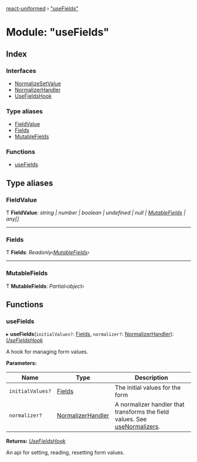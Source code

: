[react-uniformed](../README.md) › ["useFields"](_usefields_.md)

# Module: "useFields"

## Index

### Interfaces

* [NormalizeSetValue](../interfaces/_usefields_.normalizesetvalue.md)
* [NormalizerHandler](../interfaces/_usefields_.normalizerhandler.md)
* [UseFieldsHook](../interfaces/_usefields_.usefieldshook.md)

### Type aliases

* [FieldValue](_usefields_.md#fieldvalue)
* [Fields](_usefields_.md#fields)
* [MutableFields](_usefields_.md#mutablefields)

### Functions

* [useFields](_usefields_.md#usefields)

## Type aliases

###  FieldValue

Ƭ **FieldValue**: *string | number | boolean | undefined | null | [MutableFields](_usefields_.md#mutablefields) | any[]*

___

###  Fields

Ƭ **Fields**: *Readonly‹[MutableFields](_usefields_.md#mutablefields)›*

___

###  MutableFields

Ƭ **MutableFields**: *Partial‹object›*

## Functions

###  useFields

▸ **useFields**(`initialValues?`: [Fields](_usefields_.md#fields), `normalizer?`: [NormalizerHandler](../interfaces/_usefields_.normalizerhandler.md)): *[UseFieldsHook](../interfaces/_usefields_.usefieldshook.md)*

A hook for managing form values.

**Parameters:**

Name | Type | Description |
------ | ------ | ------ |
`initialValues?` | [Fields](_usefields_.md#fields) | The initial values for the form |
`normalizer?` | [NormalizerHandler](../interfaces/_usefields_.normalizerhandler.md) | A normalizer handler that transforms the field values. See [useNormalizers](_usenormalizers_.md#usenormalizers). |

**Returns:** *[UseFieldsHook](../interfaces/_usefields_.usefieldshook.md)*

An api for setting, reading, resetting form values.
